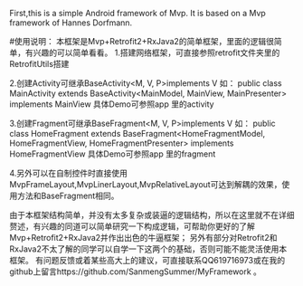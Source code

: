 First,this is a simple Android framework of Mvp. It is based on a Mvp framework of Hannes Dorfmann.

#使用说明：
本框架是Mvp+Retrofit2+RxJava2的简单框架，里面的逻辑很简单，有兴趣的可以简单看看。
1.搭建网络框架，可直接参照retrofit文件夹里的RetrofitUtils搭建

2.创建Activity可继承BaseActivity<M, V, P>implements V 
如：
public class MainActivity extends BaseActivity<MainModel, MainView, MainPresenter> implements MainView 
具体Demo可参照app 里的activity

3.创建Fragment可继承BaseFragment<M, V, P>implements V 
如：
public class HomeFragment extends BaseFragment<HomeFragmentModel, HomeFragmentView, HomeFragmentPresenter> implements HomeFragmentView
具体Demo可参照app 里的fragment

4.另外可以在自制控件时直接使用MvpFrameLayout,MvpLinerLayout,MvpRelativeLayout可达到解耦的效果，使用方法和BaseFragment相同。

由于本框架结构简单，并没有太多复杂或装逼的逻辑结构，所以在这里就不在详细赘述，有兴趣的同道可以简单研究一下构成逻辑，可帮助你更好的了解Mvp+Retrofit2+RxJava2并作出出色的牛逼框架；
另外有部分对Retrofit2和RxJava2不太了解的同学可以自学一下这两个的基础，否则可能不能灵活使用本框架。
有问题反馈或着某些高大上的建议，可直接联系QQ619716973或在我的github上留言https://github.com/SanmengSummer/MyFramework 。